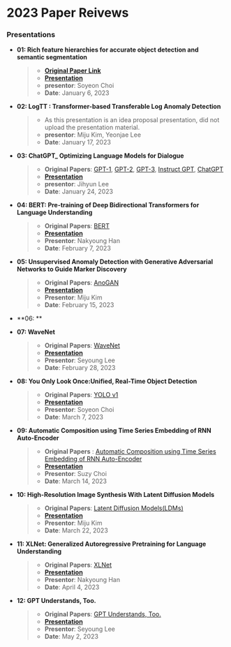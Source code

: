 # 2023 Paper Reivews   

### Presentations
* **01: Rich feature hierarchies for accurate object detection and semantic segmentation**   
  > + **[Original Paper Link](https://arxiv.org/abs/1311.2524)**
  > + **[Presentation](https://github.com/kukeumen/DeepLearningSeminar/blob/main/2023_Paper_Reviews/Rich%20feature%20hierarchies%20for%20accurate%20object%20detection%20and%20semantic%20segmentation_by%20Soyeon%20Choi.pdf)**  
  > + **presentor**: Soyeon Choi   
  > + **Date**: January 6, 2023   

* **02: LogTT : Transformer-based Transferable Log Anomaly Detection**   
  > + As this presentation is an idea proposal presentation, did not upload the presentation material.
  > + **presentor**: Miju Kim, Yeonjae Lee
  > + **Date**: January 17, 2023   

* **03: ChatGPT_ Optimizing Language Models for Dialogue**
  > + **Original Papers**: [GPT-1](https://www.cs.ubc.ca/~amuham01/LING530/papers/radford2018improving.pdf), [GPT-2](https://d4mucfpksywv.cloudfront.net/better-language-models/language_models_are_unsupervised_multitask_learners.pdf), [GPT-3](https://arxiv.org/pdf/2005.14165.pdf), [Instruct GPT](https://arxiv.org/pdf/2203.02155.pdf), [ChatGPT](https://openai.com/blog/chatgpt/)
  > + **[Presentation](https://github.com/kukeumen/DeepLearningSeminar/blob/main/2023_Paper_Reviews/ChatGPT_%20Optimizing%20Language%20Models%20for%20Dialogue.pdf)**
  > + **presentor**: Jihyun Lee
  > + **Date**: January 24, 2023

* **04: BERT: Pre-training of Deep Bidirectional Transformers for Language Understanding**
  > + **Original Papers**: [BERT](https://arxiv.org/pdf/1810.04805.pdf)
  > + **[Presentation](https://github.com/kukeumen/DeepLearningSeminar/blob/main/2023_Paper_Reviews/BERT%20Pre-training%20of%20Deep%20Bidirectional%20Transformers%20for%20Language%20Understanding.pdf)**
  > + **Presentor**: Nakyoung Han
  > + **Date**: February 7, 2023
  
* **05: Unsupervised Anomaly Detection with Generative Adversarial Networks to Guide Marker Discovery**
  > + **Original Papers**: [AnoGAN](https://arxiv.org/pdf/1703.05921.pdf)
  > + **[Presentation](https://github.com/kukeumen/DeepLearningSeminar/blob/52933f885a41ae201dfa5942125d26f5719e6db4/2023_Paper_Reviews/Unsupervised%20Anomaly%20Detection%20with%20Generative%20Adversarial%20Networks%20to%20Guide%20Marker%20Discovery.pdf)**
  > + **Presentor**: Miju Kim
  > + **Date**: February 15, 2023

* **06: **

* **07: WaveNet**
  > + **Original Papers**: [WaveNet](https://arxiv.org/abs/1609.03499)
  > + **[Presentation](https://github.com/kukeumen/DeepLearningSeminar/blob/main/2023_Paper_Reviews/WaveNet.pdf)**
  > + **Presentor**: Seyoung Lee
  > + **Date**: February 28, 2023
  
* **08: You Only Look Once:Unified, Real-Time Object Detection**
  > + **Original Papers**: [YOLO v1](https://arxiv.org/pdf/1506.02640.pdf)
  > + **[Presentation](https://github.com/kukeumen/DeepLearningSeminar/blob/main/2023_Paper_Reviews/you%20only%20look%20once.pdf)**
  > + **Presentor**: Soyeon Choi
  > + **Date**: March 7, 2023
  
* **09: Automatic Composition using Time Series Embedding of RNN Auto-Encoder**
  > + **Original Papers** : [Automatic Composition using Time Series Embedding of RNN Auto-Encoder](http://koreascience.or.kr/article/JAKO201829562509737.page)
  > + **[Presentation](https://github.com/kukeumen/DeepLearningSeminar/blob/main/2023_Paper_Reviews/Automatic%20Composition%20using%20Time%20Series%20Embedding%20of%20RNN%20Auto-Encoder.pdf)**
  > + **Presentor**: Suzy Choi
  > + **Date**: March 14, 2023

* **10: High-Resolution Image Synthesis With Latent Diffusion Models**
  > + **Original Papers**: [Latent Diffusion Models(LDMs)](https://arxiv.org/abs/2112.10752)
  > + **[Presentation](https://github.com/kukeumen/DeepLearningSeminar/blob/main/2023_Paper_Reviews/High-Resolution%20Image%20Synthesis%20With%20Latent%20Diffusion%20Models.pdf)**
  > + **Presentor**: Miju Kim
  > + **Date**: March 22, 2023

* **11: XLNet: Generalized Autoregressive Pretraining for Language Understanding**
  > + **Original Papers**: [XLNet](https://arxiv.org/pdf/1906.08237.pdf)
  > + **[Presentation](https://github.com/kukeumen/DeepLearningSeminar/blob/main/2023_Paper_Reviews/XLNet_%20Generalized%20Autoregressive%20Pretraining%20for%20Language%20Understanding.pdf)**
  > + **Presentor**: Nakyoung Han
  > + **Date**: April 4, 2023

* **12: GPT Understands, Too.**
  > + **Original Papers**: [GPT Understands, Too.](https://arxiv.org/abs/2103.10385)
  > + **[Presentation](https://github.com/kukeumen/DeepLearningSeminar/blob/main/2023_Paper_Reviews/XLNet_%20Generalized%20Autoregressive%20Pretraining%20for%20Language%20Understanding.pdf)**
  > + **Presentor**: Seyoung Lee
  > + **Date**: May 2, 2023
